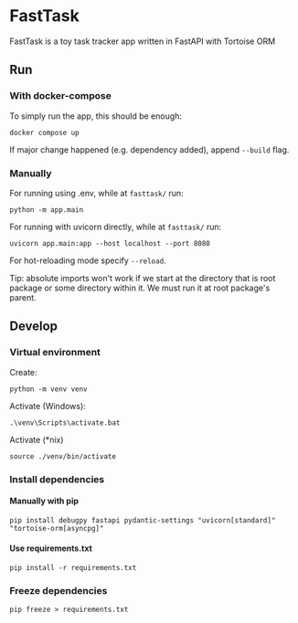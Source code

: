# FastTask

FastTask is a toy task tracker app written in FastAPI with Tortoise ORM


## Run

### With docker-compose
To simply run the app, this should be enough:
```shell
docker compose up
```

If major change happened (e.g. dependency added), append `--build` flag.


### Manually

For running using .env, while at `fasttask/` run:
```shell
python -m app.main
```

For running with uvicorn directly, while at `fasttask/` run:

```shell
uvicorn app.main:app --host localhost --port 8080
```

For hot-reloading mode specify `--reload`.

Tip: absolute imports won't work if we start at the directory that is root package or some directory within it. We must run it at root package's parent.

## Develop

### Virtual environment

Create:

```shell
python -m venv venv
```

Activate (Windows):
```shell
.\venv\Scripts\activate.bat
```

Activate (*nix)
```shell
source ./venv/bin/activate
```

### Install dependencies

#### Manually with pip

```shell
pip install debugpy fastapi pydantic-settings "uvicorn[standard]" "tortoise-orm[asyncpg]"
```

#### Use requirements.txt

```shell
pip install -r requirements.txt
```

### Freeze dependencies

```shell
pip freeze > requirements.txt
```
